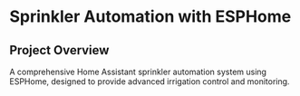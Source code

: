 # Sprinkler Automation with ESPHome

## Project Overview
A comprehensive Home Assistant sprinkler automation system using ESPHome, designed to provide advanced irrigation control and monitoring.